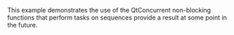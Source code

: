 This example demonstrates the use of the QtConcurrent non-blocking functions that perform tasks on sequences provide a result at some point in the future.